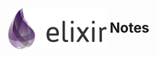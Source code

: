 # <a href="https:y//elixir-lang.org/"><img src="https://github.com/andimon/andimon/blob/main/resources/images/elixir_logo.png?raw=true" style="width:200px; vertical-align: middle;" alt="Elixir"></a> Notes
